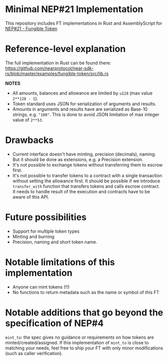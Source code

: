# Minimal NEP#21 Implementation

This repository includes FT implementations in Rust and AssemblyScript for [NEP#21 - Fungible Token](https://github.com/nearprotocol/NEPs/blob/master/specs/Standards/Tokens/FungibleToken.md)

# Reference-level explanation

The full implementation in Rust can be found there: https://github.com/nearprotocol/near-sdk-rs/blob/master/examples/fungible-token/src/lib.rs

**NOTES**

- All amounts, balances and allowance are limited by `u128` (max value `2**128 - 1`).
- Token standard uses JSON for serialization of arguments and results.
- Amounts in arguments and results have are serialized as Base-10 strings, e.g. `"100"`. This is done to avoid JSON limitation of max integer value of `2**53`.

# Drawbacks

- Current interface doesn't have minting, precision (decimals), naming. But it should be done as extensions, e.g. a Precision extension.
- It's not possible to exchange tokens without transferring them to escrow first.
- It's not possible to transfer tokens to a contract with a single transaction without setting the allowance first. It should be possible if we introduce `transfer_with` function that transfers tokens and calls escrow contract. It needs to handle result of the execution and contracts have to be aware of this API.

# Future possibilities

- Support for multiple token types
- Minting and burning
- Precision, naming and short token name.

# Notable limitations of this implementation

- Anyone can mint tokens (!!)
- No functions to return metadata such as the name or symbol of this FT

# Notable additions that go beyond the specification of NEP#4

`mint_to`: the spec gives no guidance or requirements on how tokens are minted/created/assigned. If this implementation of `mint_to` is close to matching your needs, feel free to ship your FT with only minor modifications (such as caller verification).
